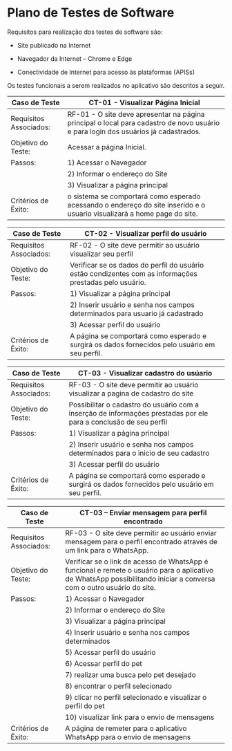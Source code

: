 # Plano de Testes de Software

Requisitos para realização dos testes de software são:

- Site publicado na Internet

- Navegador da Internet – Chrome e Edge

-	Conectividade de Internet para acesso às plataformas (APISs)

Os testes funcionais a serem realizados no aplicativo são descritos a seguir.


|  **Caso de Teste**  |  **CT-01  - Visualizar Página Inicial**  |
|--|--|
|Requisitos Associados:  |RF-01 - O site deve apresentar na página principal o local para cadastro de novo usuário e para login dos usuários já cadastrados.  | 
|Objetivo do Teste:  | Acessar a página Inicial.  | 
|Passos:  | 1) Acessar o Navegador  
||2) Informar o endereço do Site  
||3) Visualizar a página principal  |
|Critérios de Êxito:  | o sistema se comportará como esperado acessando o endereço do site inserido e o usuario visualizará a home page do site.|

|  **Caso de Teste**  |  **CT-02 - Visualizar perfil do usuário**  |
|--|--|
|Requisitos Associados:	|RF-02 - O site deve permitir ao usuário visualizar seu perfil  |
|Objetivo do Teste:	 |Verificar se os dados do perfil do usuário estão condizentes com as informações prestadas pelo usuário.  |
|Passos:	 |1) Visualizar a página principal
||2) Inserir usuário e senha nos campos determinados para usuario já cadastrado
||3) Acessar perfil do usuário
|Critérios de Êxito:  |A página se comportará como esperado e surgirá os dados fornecidos pelo usuário em seu perfil.|

|  **Caso de Teste**  |  **CT-03 - Visualizar cadastro do  usúario**  |
|--|--|
|Requisitos Associados:	|RF-03 - O site deve permitir ao usuário visualizar a pagina de cadastro do site  |
|Objetivo do Teste:	 |Possibilitar o cadastro do usuário com a inserção de informações prestadas por ele para a conclusão de seu perfil  |
|Passos:	 |1) Visualizar a página principal
||2) Inserir usuário e senha nos campos determinados para o inicio de seu cadastro 
||3) Acessar perfil do usuário
|Critérios de Êxito:  |A página se comportará como esperado e surgirá os dados fornecidos pelo usuário em seu perfil.|

|  **Caso de Teste**  |  **CT-03 – Enviar mensagem para perfil encontrado**  |
|--|--|
|Requisitos Associados:	|RF-03 - O site deve permitir ao usuário enviar mensagem para o perfil encontrado através de um link para o WhatsApp.  |
|Objetivo do Teste:	 |Verificar se o link de acesso de WhatsApp é funcional e remete o usuário para o aplicativo de WhatsApp possibilitando iniciar a conversa com o outro usuário do site.  |
|Passos:	 |1) Acessar o Navegador
||2) Informar o endereço do Site
||3) Visualizar a página principal
||4) Inserir usuário e senha nos campos determinados
||5) Acessar perfil do usuário
||6) Acessar perfil do pet
||7) realizar uma busca pelo pet desejado
||8) encontrar o perfil selecionado
||9) clicar no perfil selecionado e visualizar o perfil do pet
||10) visualizar link para o envio de mensagens
|Critérios de Êxito:  |A página de remeter para o aplicativo WhatsApp para o envio de mensagens|
